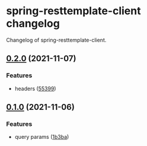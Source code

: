 # spring-resttemplate-client changelog

Changelog of spring-resttemplate-client.

## [0.2.0](https://github.com/tomasbjerre/spring-resttemplate-client/releases/tag/0.2.0) (2021-11-07)



### Features

-  headers ([55399](https://github.com/tomasbjerre/spring-resttemplate-client/commit/55399d586e82eca))  





## [0.1.0](https://github.com/tomasbjerre/spring-resttemplate-client/releases/tag/0.1.0) (2021-11-06)



### Features

-  query params ([1b3ba](https://github.com/tomasbjerre/spring-resttemplate-client/commit/1b3bac7d6fe4044))  





    